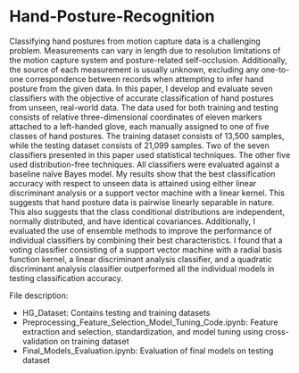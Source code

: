 # Hand-Posture-Recognition
Classifying hand postures from motion capture data is a challenging problem. Measurements can vary in length due to resolution limitations of the motion capture system and posture-related self-occlusion. Additionally, the source of each measurement is usually unknown, excluding any one-to-one correspondence between records when attempting to infer hand posture from the given data. In this paper, I develop and evaluate seven classifiers with the objective of accurate classification of hand postures from unseen, real-world data. The data used for both training and testing consists of relative three-dimensional coordinates of eleven markers attached to a left-handed glove, each manually assigned to one of five classes of hand postures. The training dataset consists of 13,500 samples, while the testing dataset consists of 21,099 samples. Two of the seven classifiers presented in this paper used statistical techniques. The other five used distribution-free techniques. All classifiers were evaluated against a baseline naïve Bayes model. My results show that the best classification accuracy with respect to unseen data is attained using either linear discriminant analysis or a support vector machine with a linear kernel. This suggests that hand posture data is pairwise linearly separable in nature. This also suggests that the class conditional distributions are independent, normally distributed, and have identical covariances. Additionally, I evaluated the use of ensemble methods to improve the performance of individual classifiers by combining their best characteristics. I found that a voting classifier consisting of a support vector machine with a radial basis function kernel, a linear discriminant analysis classifier, and a quadratic discriminant analysis classifier outperformed all the individual models in testing classification accuracy.

File description:
- HG_Dataset: Contains testing and training datasets
- Preprocessing_Feature_Selection_Model_Tuning_Code.ipynb: Feature extraction and selection, standardization, and model tuning using cross-validation on training dataset
- Final_Models_Evaluation.ipynb: Evaluation of final models on testing dataset
